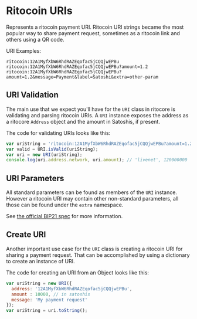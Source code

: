 # Ritocoin URIs
Represents a ritocoin payment URI. Ritocoin URI strings became the most popular way to share payment request, sometimes as a ritocoin link and others using a QR code.

URI Examples:

```
ritocoin:12A1MyfXbW6RhdRAZEqofac5jCQQjwEPBu
ritocoin:12A1MyfXbW6RhdRAZEqofac5jCQQjwEPBu?amount=1.2
ritocoin:12A1MyfXbW6RhdRAZEqofac5jCQQjwEPBu?amount=1.2&message=Payment&label=Satoshi&extra=other-param
```

## URI Validation
The main use that we expect you'll have for the `URI` class in ritocore is validating and parsing ritocoin URIs. A `URI` instance exposes the address as a ritocore `Address` object and the amount in Satoshis, if present.

The code for validating URIs looks like this:

```javascript
var uriString = 'ritocoin:12A1MyfXbW6RhdRAZEqofac5jCQQjwEPBu?amount=1.2';
var valid = URI.isValid(uriString);
var uri = new URI(uriString);
console.log(uri.address.network, uri.amount); // 'livenet', 120000000
```

## URI Parameters
All standard parameters can be found as members of the `URI` instance. However a ritocoin URI may contain other non-standard parameters, all those can be found under the `extra` namespace.

See [the official BIP21 spec](https://github.com/bitcoin/bips/blob/master/bip-0021.mediawiki) for more information.

## Create URI
Another important use case for the `URI` class is creating a ritocoin URI for sharing a payment request. That can be accomplished by using a dictionary to create an instance of URI.

The code for creating an URI from an Object looks like this:

```javascript
var uriString = new URI({
  address: '12A1MyfXbW6RhdRAZEqofac5jCQQjwEPBu',
  amount : 10000, // in satoshis
  message: 'My payment request'
});
var uriString = uri.toString();
```
